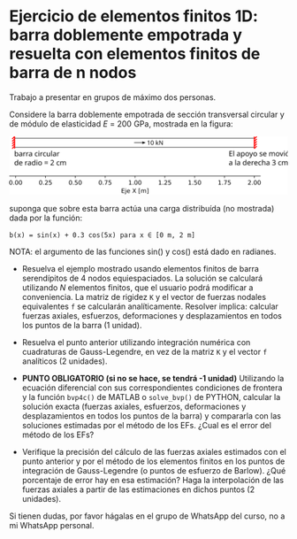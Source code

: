 # Ejercicio de elementos finitos 1D: barra doblemente empotrada y resuelta con elementos finitos de barra de n nodos

Trabajo a presentar en grupos de máximo dos personas.

Considere la barra doblemente empotrada de sección transversal circular y de módulo de elasticidad *E* = 200 GPa, mostrada en la figura:

![barra_seccion_constante.svg](figs/barra_seccion_constante.svg)

suponga que sobre esta barra actúa una carga distribuída (no mostrada) dada por la función:

```
b(x) = sin(x) + 0.3 cos(5x) para x ∈ [0 m, 2 m] 
```
NOTA: el argumento de las funciones sin() y cos() está dado en radianes.

* Resuelva el ejemplo mostrado usando elementos finitos de barra serendípitos de 4 nodos equiespaciados. La solución se calculará utilizando *N* elementos finitos, que el usuario podrá modificar a conveniencia. La matriz de rigidez `K` y el vector de fuerzas nodales equivalentes `f` se calcularán analíticamente. Resolver implica: calcular fuerzas axiales, esfuerzos, deformaciones y desplazamientos en todos los puntos de la barra (1 unidad).

* Resuelva el punto anterior utilizando integración numérica con cuadraturas de Gauss-Legendre, en vez de la matriz `K` y el vector `f` analíticos (2 unidades).

* **PUNTO OBLIGATORIO (si no se hace, se tendrá -1 unidad)** Utilizando la ecuación diferencial con sus correspondientes condiciones de frontera y la función `bvp4c()` de MATLAB o `solve_bvp()` de PYTHON, calcular la solución exacta (fuerzas axiales, esfuerzos, deformaciones y desplazamientos en todos los puntos de la barra) y compararla con las soluciones estimadas por el método de los EFs. ¿Cual es el error del método de los EFs? 

* Verifique la precisión del cálculo de las fuerzas axiales estimados con el punto anterior y por el método de los elementos finitos en los puntos de integración de Gauss-Legendre (o puntos de esfuerzo de Barlow). ¿Qué porcentaje de error hay en esa estimación? Haga la interpolación de las fuerzas axiales a partir de las estimaciones en dichos puntos (2 unidades).

Si tienen dudas, por favor hágalas en el grupo de WhatsApp del curso, no a mi WhatsApp personal.
